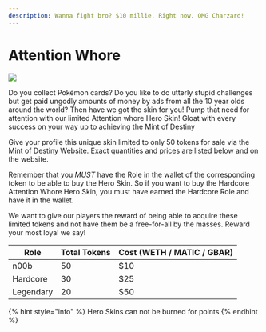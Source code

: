 ```yaml
---
description: Wanna fight bro? $10 millie. Right now. OMG Charzard!
---
```


# Attention Whore

![](../../.gitbook/assets/skin-attention\_whore.jpg)

Do you collect Pokémon cards? Do you like to do utterly stupid challenges but get paid ungodly amounts of money by ads from all the 10 year olds around the world? Then have we got the skin for you! Pump that need for attention with our limited Attention whore Hero Skin! Gloat with every success on your way up to achieving the Mint of Destiny &#x20;

Give your profile this unique skin limited to only 50 tokens for sale via the Mint of Destiny Website. Exact quantities and prices are listed below and on the website.

Remember that you _MUST_ have the Role in the wallet of the corresponding token to be able to buy the Hero Skin. So if you want to buy the Hardcore Attention Whore Hero Skin, you must have earned the Hardcore Role and have it in the wallet.

We want to give our players the reward of being able to acquire these limited tokens and not have them be a free-for-all by the masses. Reward your most loyal we say!

| Role      | Total Tokens | Cost (WETH / MATIC / GBAR) |
| --------- | ------------ | -------------------------- |
| n00b      | 50           | $10                        |
| Hardcore  | 30           | $25                        |
| Legendary | 20           | $50                        |

{% hint style="info" %}
Hero Skins can not be burned for points
{% endhint %}

